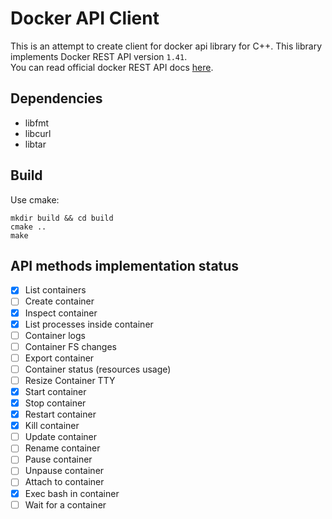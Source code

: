 # Docker API Client 
This is an attempt to create client for docker api library for C++. This library implements Docker REST API version `1.41`. </br>
You can read official docker REST API docs [here](https://docs.docker.com/engine/api/v1.41/#tag/Exec/operation/ContainerExec).

## Dependencies
- libfmt
- libcurl
- libtar

## Build
Use cmake:
```
mkdir build && cd build
cmake ..
make
```

## API methods implementation status
- [x] List containers
- [ ] Create container
- [x] Inspect container
- [x] List processes inside container
- [ ] Container logs
- [ ] Container FS changes
- [ ] Export container
- [ ] Container status (resources usage)
- [ ] Resize Container TTY
- [x] Start container
- [x] Stop container
- [x] Restart container
- [x] Kill container
- [ ] Update container
- [ ] Rename container
- [ ] Pause container
- [ ] Unpause container
- [ ] Attach to container
- [x] Exec bash in container
- [ ] Wait for a container